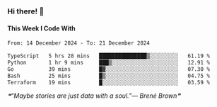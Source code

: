 ### Hi there! 👋

#### This Week I Code With
<!--START_SECTION:waka-->

```txt
From: 14 December 2024 - To: 21 December 2024

TypeScript   5 hrs 28 mins   ███████████████▒░░░░░░░░░   61.19 %
Python       1 hr 9 mins     ███▒░░░░░░░░░░░░░░░░░░░░░   12.91 %
Go           39 mins         █▓░░░░░░░░░░░░░░░░░░░░░░░   07.30 %
Bash         25 mins         █▒░░░░░░░░░░░░░░░░░░░░░░░   04.75 %
Terraform    19 mins         █░░░░░░░░░░░░░░░░░░░░░░░░   03.59 %
```

<!--END_SECTION:waka-->

<!--STARTS_HERE_QUOTE_README-->
<i>❝“Maybe stories are just data with a soul.”— Brené Brown❞</i>
<!--ENDS_HERE_QUOTE_README-->
